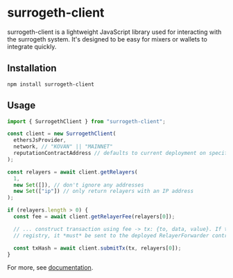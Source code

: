 # surrogeth-client

surrogeth-client is a lightweight JavaScript library used for interacting with the surrogeth system. It's designed to be easy for mixers or wallets to integrate quickly.

## Installation

```
npm install surrogeth-client
```

## Usage

```javascript
import { SurrogethClient } from "surrogeth-client";

const client = new SurrogethClient(
  ethersJsProvider,
  network, // "KOVAN" || "MAINNET"
  reputationContractAddress // defaults to current deployment on specified network
);

const relayers = await client.getRelayers(
  1,
  new Set([]), // don't ignore any addresses
  new Set(["ip"]) // only return relayers with an IP address
);

if (relayers.length > 0) {
  const fee = await client.getRelayerFee(relayers[0]);

  // ... construct transaction using fee -> tx: {to, data, value}. If this tx is to be used in the burn
  // registry, it *must* be sent to the deployed RelayerForwarder contract

  const txHash = await client.submitTx(tx, relayers[0]);
}
```

For more, see [documentation](https://lsankar4033.github.io/surrogeth/SurrogethClient.html).
